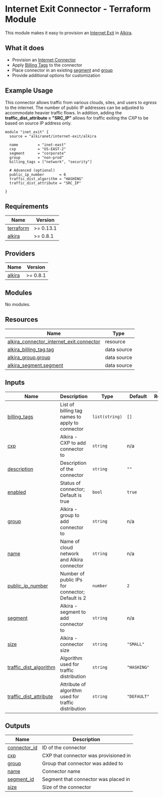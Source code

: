 # Internet Exit Connector - Terraform Module
This module makes it easy to provision an [Internet Exit](https://registry.terraform.io/providers/alkiranet/alkira/latest/docs/resources/connector_internet_exit) in [Alkira](htts://alkira.com).

## What it does
- Provision an [Internet Connector](https://registry.terraform.io/providers/alkiranet/alkira/latest/docs/resources/connector_internet_exit)
- Apply [Billing Tags](https://registry.terraform.io/providers/alkiranet/alkira/latest/docs/data-sources/billing_tag) to the connector
- Place connector in an existing [segment](https://registry.terraform.io/providers/alkiranet/alkira/latest/docs/data-sources/segment) and [group](https://registry.terraform.io/providers/alkiranet/alkira/latest/docs/data-sources/group)
- Provide additional options for customization

## Example Usage
This connector allows traffic from various clouds, sites, and users to _egress_ to the internet. The number of public IP addresses can be adjusted to accommodate heavier traffic flows. In addition, adding the **traffic_dist_attribute = "SRC_IP"** allows for traffic exiting the _CXP_ to be based on source IP address only.

```hcl
module "inet_exit" {
  source = "alkiranet/internet-exit/alkira

  name         = "inet-east"
  cxp          = "US-EAST-2"
  segment      = "corporate"
  group        = "non-prod"
  billing_tags = ["network", "security"]

  # Advanced (optional)
  public_ip_number       = 6
  traffic_dist_algorithm = "HASHING"
  traffic_dist_attribute = "SRC_IP"

}
```

<!-- BEGINNING OF PRE-COMMIT-TERRAFORM DOCS HOOK -->
## Requirements

| Name | Version |
|------|---------|
| <a name="requirement_terraform"></a> [terraform](#requirement\_terraform) | >= 0.13.1 |
| <a name="requirement_alkira"></a> [alkira](#requirement\_alkira) | >= 0.8.1 |

## Providers

| Name | Version |
|------|---------|
| <a name="provider_alkira"></a> [alkira](#provider\_alkira) | >= 0.8.1 |

## Modules

No modules.

## Resources

| Name | Type |
|------|------|
| [alkira_connector_internet_exit.connector](https://registry.terraform.io/providers/alkiranet/alkira/latest/docs/resources/connector_internet_exit) | resource |
| [alkira_billing_tag.tag](https://registry.terraform.io/providers/alkiranet/alkira/latest/docs/data-sources/billing_tag) | data source |
| [alkira_group.group](https://registry.terraform.io/providers/alkiranet/alkira/latest/docs/data-sources/group) | data source |
| [alkira_segment.segment](https://registry.terraform.io/providers/alkiranet/alkira/latest/docs/data-sources/segment) | data source |

## Inputs

| Name | Description | Type | Default | Required |
|------|-------------|------|---------|:--------:|
| <a name="input_billing_tags"></a> [billing\_tags](#input\_billing\_tags) | List of billing tag names to apply to connector | `list(string)` | `[]` | no |
| <a name="input_cxp"></a> [cxp](#input\_cxp) | Alkira - CXP to add connector to | `string` | n/a | yes |
| <a name="input_description"></a> [description](#input\_description) | Description of the connector | `string` | `""` | no |
| <a name="input_enabled"></a> [enabled](#input\_enabled) | Status of connector; Default is true | `bool` | `true` | no |
| <a name="input_group"></a> [group](#input\_group) | Alkira - group to add connector to | `string` | n/a | yes |
| <a name="input_name"></a> [name](#input\_name) | Name of cloud network and Alkira connector | `string` | n/a | yes |
| <a name="input_public_ip_number"></a> [public\_ip\_number](#input\_public\_ip\_number) | Number of public IPs for connector; Default is 2 | `number` | `2` | no |
| <a name="input_segment"></a> [segment](#input\_segment) | Alkira - segment to add connector to | `string` | n/a | yes |
| <a name="input_size"></a> [size](#input\_size) | Alkira - connector size | `string` | `"SMALL"` | no |
| <a name="input_traffic_dist_algorithm"></a> [traffic\_dist\_algorithm](#input\_traffic\_dist\_algorithm) | Algorithm used for traffic distribution | `string` | `"HASHING"` | no |
| <a name="input_traffic_dist_attribute"></a> [traffic\_dist\_attribute](#input\_traffic\_dist\_attribute) | Attribute of algorithm used for traffic distribution | `string` | `"DEFAULT"` | no |

## Outputs

| Name | Description |
|------|-------------|
| <a name="output_connector_id"></a> [connector\_id](#output\_connector\_id) | ID of the connector |
| <a name="output_cxp"></a> [cxp](#output\_cxp) | CXP that connector was provisioned in |
| <a name="output_group"></a> [group](#output\_group) | Group that connector was added to |
| <a name="output_name"></a> [name](#output\_name) | Connector name |
| <a name="output_segment_id"></a> [segment\_id](#output\_segment\_id) | Segment that connector was placed in |
| <a name="output_size"></a> [size](#output\_size) | Size of the connector |
<!-- END OF PRE-COMMIT-TERRAFORM DOCS HOOK -->
